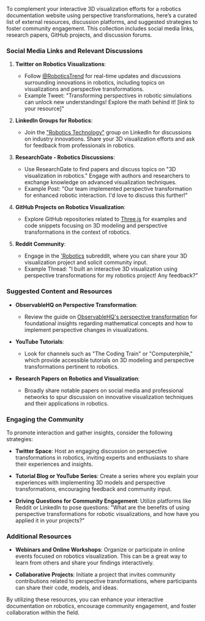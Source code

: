 To complement your interactive 3D visualization efforts for a robotics documentation website using perspective transformations, here’s a curated list of external resources, discussion platforms, and suggested strategies to foster community engagement. This collection includes social media links, research papers, GitHub projects, and discussion forums.

### Social Media Links and Relevant Discussions

1. **Twitter on Robotics Visualizations**:
   - Follow [@RoboticsTrend](https://twitter.com/RoboticsTrend) for real-time updates and discussions surrounding innovations in robotics, including topics on visualizations and perspective transformations.
   - Example Tweet: "Transforming perspectives in robotic simulations can unlock new understandings! Explore the math behind it! [link to your resource]"

2. **LinkedIn Groups for Robotics**:
   - Join the ["Robotics Technology"](https://www.linkedin.com/groups/1951580/) group on LinkedIn for discussions on industry innovations. Share your 3D visualization efforts and ask for feedback from professionals in robotics.

3. **ResearchGate - Robotics Discussions**:
   - Use ResearchGate to find papers and discuss topics on "3D visualization in robotics." Engage with authors and researchers to exchange knowledge on advanced visualization techniques.
   - Example Post: "Our team implemented perspective transformation for enhanced robotic interaction. I'd love to discuss this further!"

4. **GitHub Projects on Robotics Visualization**:
   - Explore GitHub repositories related to [Three.js](https://github.com/mrdoob/three.js) for examples and code snippets focusing on 3D modeling and perspective transformations in the context of robotics.

5. **Reddit Community**:
   - Engage in the ['Robotics](https://www.reddit.com/r/robotics/) subreddit, where you can share your 3D visualization project and solicit community input.
   - Example Thread: "I built an interactive 3D visualization using perspective transformations for my robotics project! Any feedback?"

### Suggested Content and Resources

- **ObservableHQ on Perspective Transformation**:
   - Review the guide on [ObservableHQ's perspective transformation](https://observablehq.com/framework/perspective-transformation.md) for foundational insights regarding mathematical concepts and how to implement perspective changes in visualizations.

- **YouTube Tutorials**:
   - Look for channels such as "The Coding Train" or "Computerphile," which provide accessible tutorials on 3D modeling and perspective transformations pertinent to robotics.

- **Research Papers on Robotics and Visualization**:
   - Broadly share notable papers on social media and professional networks to spur discussion on innovative visualization techniques and their applications in robotics.

### Engaging the Community

To promote interaction and gather insights, consider the following strategies:

- **Twitter Space**: Host an engaging discussion on perspective transformations in robotics, inviting experts and enthusiasts to share their experiences and insights.
  
- **Tutorial Blog or YouTube Series**: Create a series where you explain your experiences with implementing 3D models and perspective transformations, encouraging feedback and community input.

- **Driving Questions for Community Engagement**: Utilize platforms like Reddit or LinkedIn to pose questions: "What are the benefits of using perspective transformations for robotic visualizations, and how have you applied it in your projects?"

### Additional Resources

- **Webinars and Online Workshops**: Organize or participate in online events focused on robotics visualization. This can be a great way to learn from others and share your findings interactively.

- **Collaborative Projects**: Initiate a project that invites community contributions related to perspective transformations, where participants can share their code, models, and ideas.

By utilizing these resources, you can enhance your interactive documentation on robotics, encourage community engagement, and foster collaboration within the field.